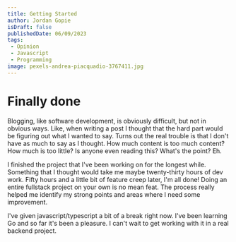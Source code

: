 ```yaml
---
title: Getting Started
author: Jordan Gopie
isDraft: false
publishedDate: 06/09/2023
tags:
 - Opinion
 - Javascript
 - Programming
image: pexels-andrea-piacquadio-3767411.jpg
---
```


# Finally done

Blogging, like software development, is obviously difficult, but not in obvious ways. Like, when writing a
post I thought that the hard part would be figuring out what I wanted to say. Turns out the real trouble is that I don't have as much to say as I thought. How much content is too much content? How much is too little? Is anyone even reading this? What's the point? Eh.

I finished the project that I've been working on for the longest while. Something that I thought would take me maybe twenty-thirty hours of dev work. Fifty hours and a little bit of feature creep later, I'm all done! Doing an entire fullstack project on your own is no mean feat. The process really helped me identify my strong points and areas where I need some improvement.

I've given javascript/typescript a bit of a break right now. I've been learning Go and so far it's been a pleasure. I can't wait to get working with it in a real backend project.